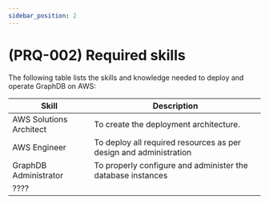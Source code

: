 ```yaml
---
sidebar_position: 2
---
```


# (PRQ-002) Required skills
The following table lists the skills and knowledge needed to deploy and operate GraphDB on AWS:

| Skill                   | Description                                                       | 
|-------------------------|-------------------------------------------------------------------|
| AWS Solutions Architect | To create the deployment architecture.                            |
| AWS Engineer            | To deploy all required resources as per design and administration |
| GraphDB Administrator   | To properly configure and administer the database instances       |
| ????                    |                                                                   |



